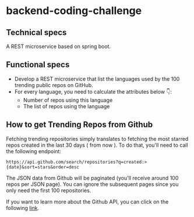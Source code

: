 # backend-coding-challenge
## Technical specs

A REST microservice based on spring boot. 

## Functional specs

- Develop a REST microservice that list the languages used by the 100 trending public repos on GitHub.
- For every language, you need to calculate the attributes below 👇:
    - Number of repos using this language
    - The list of repos using the language

## How to get Trending Repos from Github

Fetching trending repositories simply translates to fetching the most starred repos created in the last 30 days ( from now ). To do that, you'll need to call the following endpoint:

```
https://api.github.com/search/repositories?q=created:>{date}&sort=stars&order=desc
```

The JSON data from Github will be paginated (you'll receive around 100 repos per JSON page). You can ignore the subsequent pages since you only need the first 100 repositories.

If you want to learn more about the Github API, you can click on the following [link](https://developer.github.com/v3/).